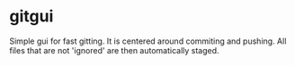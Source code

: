 # gitgui
Simple gui for fast gitting. It is centered around commiting and pushing. All files that are not 'ignored' are then automatically staged.
